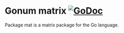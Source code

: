# Gonum matrix [![GoDoc](https://godoc.org/github.com/ArkaGPL/gonum/mat?status.svg)](https://godoc.org/github.com/ArkaGPL/gonum/mat)

Package mat is a matrix package for the Go language.
